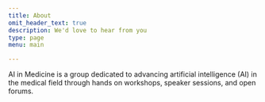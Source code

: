 ```yaml
---
title: About
omit_header_text: true
description: We'd love to hear from you
type: page
menu: main

---
```


AI in Medicine is a group dedicated to advancing artificial intelligence (AI) in the medical field through hands on workshops, speaker sessions, and open forums.
